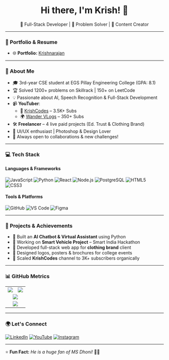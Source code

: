 <h1 align="center">Hi there, I'm Krish! 👋</h1>

<p align="center">
🚀 Full-Stack Developer | 🧠 Problem Solver | 🎥 Content Creator
</p>

---

### 🔗 Portfolio & Resume
- 🌐 **Portfolio:** [Krishnarajan](https://krishcodes.tech)

---

### 🚀 About Me
- 🎓 3rd-year CSE student at EGS Pillay Engineering College (GPA: 8.1)  
- 🏆 Solved 1200+ problems on Skillrack | 150+ on LeetCode  
- 💡 Passionate about AI, Speech Recognition & Full-Stack Development  
- 📹 **YouTuber**:  
  - 🎥 [KrishCodes](https://youtube.com/@krishcodes-io) – 3.5K+ Subs  
  - 🌍 [Wander VLogs](https://www.instagram.com/_.krish.irizz) – 350+ Subs  
- 🛠️ **Freelancer** – 4 live paid projects (Ed. Trust & Clothing Brand)  
- 🎨 UI/UX enthusiast | Photoshop & Design Lover  
- 💬 Always open to collaborations & new challenges!  

---

### 💻 Tech Stack

#### Languages & Frameworks
![JavaScript](https://img.shields.io/badge/-JavaScript-F7DF1E?style=flat&logo=javascript&logoColor=black)
![Python](https://img.shields.io/badge/-Python-3776AB?style=flat&logo=python&logoColor=white)
![React](https://img.shields.io/badge/-React-61DAFB?style=flat&logo=react)
![Node.js](https://img.shields.io/badge/-Node.js-339933?style=flat&logo=node.js&logoColor=white)
![PostgreSQL](https://img.shields.io/badge/-PostgreSQL-4169E1?style=flat&logo=postgresql&logoColor=white)
![HTML5](https://img.shields.io/badge/-HTML5-E34F26?style=flat&logo=html5&logoColor=white)
![CSS3](https://img.shields.io/badge/-CSS3-1572B6?style=flat&logo=css3)

#### Tools & Platforms
![GitHub](https://img.shields.io/badge/-GitHub-181717?style=flat&logo=github)
![VS Code](https://img.shields.io/badge/-VS%20Code-007ACC?style=flat&logo=visual-studio-code)
![Figma](https://img.shields.io/badge/-Figma-F24E1E?style=flat&logo=figma&logoColor=white)

---

### 🌟 Projects & Achievements

- 🤖 Built an **AI Chatbot & Virtual Assistant** using Python  
- 🚗 Working on **Smart Vehicle Project** – Smart India Hackathon  
- 🧵 Developed full-stack web app for **clothing brand** client  
- 🎨 Designed logos, posters & brochures for college events  
- 🎥 Scaled **KrishCodes** channel to 3K+ subscribers organically  

---

### 📊 GitHub Metrics

<table align="center">
  <tr>
    <td>
      <img src="https://github-readme-stats.vercel.app/api?username=Krishnarajan7&show_icons=true&theme=radical" />
    </td>
    <td>
      <img src="https://github-readme-stats.vercel.app/api/top-langs/?username=Krishnarajan7&layout=compact&theme=radical" />
    </td>
  </tr>
  <tr>
    <td colspan="2" align="center">
      <img src="https://github-readme-streak-stats.herokuapp.com/?user=Krishnarajan7&theme=radical" />
    </td>
  </tr>
  <tr>
    <td colspan="2" align="center">
      <img src="https://github-profile-summary-cards.vercel.app/api/cards/profile-details?username=Krishnarajan7&theme=radical" />
    </td>
  </tr>
</table>

---

### 🌍 Let's Connect

[![LinkedIn](https://img.shields.io/badge/-LinkedIn-blue?style=flat&logo=linkedin&logoColor=white)](https://www.linkedin.com/in/krishnarajan007)
[![YouTube](https://img.shields.io/badge/-YouTube-red?style=flat&logo=youtube&logoColor=white)](https://youtube.com/@krishcodes-io)
[![Instagram](https://img.shields.io/badge/-Instagram-E4405F?style=flat&logo=instagram&logoColor=white)](https://www.instagram.com/_.krish.irizz)

---

⭐ **Fun Fact:** *He is a huge fan of MS Dhoni!* 🏏🔥
